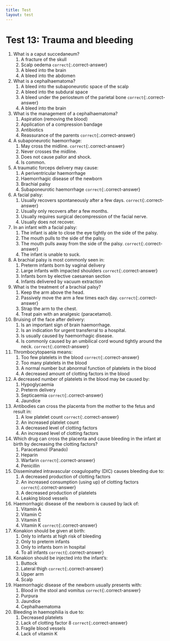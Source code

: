```yaml
---
title: Test
layout: test
---
```


# Test 13: Trauma and bleeding

1.	What is a caput succedaneum?
	1.	A fracture of the skull
	1.	Scalp oedema `correct`{:.correct-answer}
	1.	A bleed into the brain
	1.	A bleed into the abdomen
2.	What is a cephalhaematoma?
	1.	A bleed into the subaponeurotic space of the scalp
	1.	A bleed into the subdural space
	1.	A bleed under the periosteum of the parietal bone `correct`{:.correct-answer}
	1.	A bleed into the brain
3.	What is the management of a cephalhaematoma?
	1.	Aspiration (removing the blood)
	1.	Application of a compression bandage
	1.	Antibiotics
	1.	Reassurance of the parents `correct`{:.correct-answer}
4.	A subaponeurotic haemorrhage:
	1.	May cross the midline. `correct`{:.correct-answer}
	1.	Never crosses the midline.
	1.	Does not cause pallor and shock.
	1.	Is common.
5.	A traumatic forceps delivery may cause:
	1.	A periventricular haemorrhage
	1.	Haemorrhagic disease of the newborn
	1.	Brachial palsy
	1.	Subaponeurotic haemorrhage `correct`{:.correct-answer}
6.	A facial palsy:
	1.	Usually recovers spontaneously after a few days. `correct`{:.correct-answer}
	1.	Usually only recovers after a few months.
	1.	Usually requires surgical decompression of the facial nerve.
	1.	Usually does not recover.
7.	In an infant with a facial palsy:
	1.	The infant is able to close the eye tightly on the side of the palsy.
	1.	The mouth pulls to the side of the palsy.
	1.	The mouth pulls away from the side of the palsy. `correct`{:.correct-answer}
	1.	The infant is unable to suck.
8.	A brachial palsy is most commonly seen in:
	1.	Preterm infants born by vaginal delivery
	1.	Large infants with impacted shoulders `correct`{:.correct-answer}
	1.	Infants born by elective caesarean section
	1.	Infants delivered by vacuum extraction
9.	What is the treatment of a brachial palsy?
	1.	Keep the arm above the head.
	1.	Passively move the arm a few times each day. `correct`{:.correct-answer}
	1.	Strap the arm to the chest.
	1.	Treat pain with an analgesic (paracetamol).
10.	Bruising of the face after delivery:
	1.	Is an important sign of brain haemorrhage.
	1.	Is an indication for urgent transferral to a hospital.
	1.	Is usually caused by haemorrhagic disease.
	1.	Is commonly caused by an umbilical cord wound tightly around the neck. `correct`{:.correct-answer}
11.	Thrombocytopaenia means:
	1.	Too few platelets in the blood `correct`{:.correct-answer}
	1.	Too many platelets in the blood
	1.	A normal number but abnormal function of platelets in the blood
	1.	A decreased amount of clotting factors in the blood
12.	A decreased number of platelets in the blood may be caused by:
	1.	Hypoglycaemia
	1.	Preterm delivery
	1.	Septicaemia `correct`{:.correct-answer}
	1.	Jaundice
13.	Antibodies can cross the placenta from the mother to the fetus and result in:
	1.	A low platelet count `correct`{:.correct-answer}
	1.	An increased platelet count
	1.	A decreased level of clotting factors
	1.	An increased level of clotting factors
14.	Which drug can cross the placenta and cause bleeding in the infant at birth by decreasing the clotting factors?
	1.	Paracetamol (Panado)
	1.	Heparin
	1.	Warfarin `correct`{:.correct-answer}
	1.	Penicillin
15.	Disseminated intravascular coagulo­pathy (DIC) causes bleeding due to:
	1.	A decreased production of clotting factors
	1.	An increased consumption (using up) of clotting factors `correct`{:.correct-answer}
	1.	A decreased production of platelets
	1.	Leaking blood vessels
16.	Haemorrhagic disease of the newborn is caused by lack of:
	1.	Vitamin A
	1.	Vitamin C
	1.	Vitamin E
	1.	Vitamin K `correct`{:.correct-answer}
17.	Konakion should be given at birth:
	1.	Only to infants at high risk of bleeding
	1.	Only to preterm infants
	1.	Only to infants born in hospital
	1.	To all infants `correct`{:.correct-answer}
18.	Konakion should be injected into the infant’s:
	1.	Buttock
	1.	Lateral thigh `correct`{:.correct-answer}
	1.	Upper arm
	1.	Scalp
19.	Haemorrhagic disease of the newborn usually presents with:
	1.	Blood in the stool and vomitus `correct`{:.correct-answer}
	1.	Purpura
	1.	Jaundice
	1.	Cephalhaematoma
20.	Bleeding in haemophilia is due to:
	1.	Decreased platelets
	1.	Lack of clotting factor 8 `correct`{:.correct-answer}
	1.	Fragile blood vessels
	1.	Lack of vitamin K
